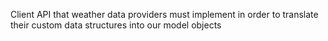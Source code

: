 Client API that weather data providers must implement in order to translate their custom data structures into our model objects